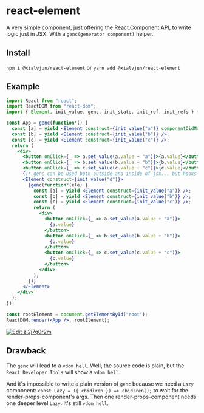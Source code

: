 # react-element
A very simple component, just offering the React.Component API, to write logic just in JSX. With a `genc(generator component)` helper.

## Install
`npm i @xialvjun/react-element` or `yarn add @xialvjun/react-element`

## Example

```jsx
import React from "react";
import ReactDOM from "react-dom";
import { Element, init_value, genc, init_state, init_ref, init_refs } from "@xialvjun/react-element";

const App = genc(function*() {
  const [a] = yield <Element construct={init_value("a")} componentDidMount={ele => console.log('didMount', ele.value)} />;
  const [b] = yield <Element construct={init_value("b")} />;
  const [c] = yield <Element construct={init_value("c")} />;
  return (
    <div>
      <button onClick={_ => a.set_value(a.value + "a")}>{a.value}</button>
      <button onClick={_ => b.set_value(b.value + "b")}>{b.value}</button>
      <button onClick={_ => c.set_value(c.value + "c")}>{c.value}</button>
      {/* genc can be used both outside and inside of jsx... but hooks can only be used outside of jsx... */}
      <Element construct={init_value("d")}>
        {genc(function*(ele) {
          const [a] = yield <Element construct={init_value("a")} />;
          const [b] = yield <Element construct={init_value("b")} />;
          const [c] = yield <Element construct={init_value("c")} />;
          return (
            <div>
              <button onClick={_ => a.set_value(a.value + "a")}>
                {a.value}
              </button>
              <button onClick={_ => b.set_value(b.value + "b")}>
                {b.value}
              </button>
              <button onClick={_ => c.set_value(c.value + "c")}>
                {c.value}
              </button>
            </div>
          );
        })}
      </Element>
    </div>
  );
});

const rootElement = document.getElementById("root");
ReactDOM.render(<App />, rootElement);
```

[![Edit zl2j7q0r2m](https://codesandbox.io/static/img/play-codesandbox.svg)](https://codesandbox.io/s/zl2j7q0r2m)

## Drawback
The `genc` will lead to a `vdom hell`. Well, the source code is plain, but the `React Developer Tools` will show a `vdom hell`.

And it's impossible to write a plain version of `genc` because we need a `Lazy` component: `const Lazy = ({ chidlren }) => chidlren();` to wait for the render-props-component's args. Then one render-props-component needs one deeper level `Lazy`. It's still `vdom hell`.
